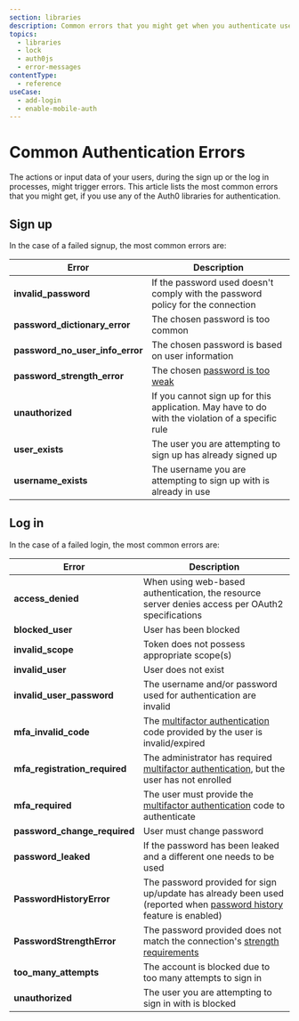 ```yaml
---
section: libraries
description: Common errors that you might get when you authenticate users using Auth0 libraries
topics:
  - libraries
  - lock
  - auth0js
  - error-messages
contentType:
  - reference
useCase:
  - add-login
  - enable-mobile-auth
---
```

# Common Authentication Errors

The actions or input data of your users, during the sign up or the log in processes, might trigger errors. This article lists the most common errors that you might get, if you use any of the Auth0 libraries for authentication.

## Sign up

In the case of a failed signup, the most common errors are:

| **Error** | **Description** |
|-|-|
| **invalid_password** | If the password used doesn't comply with the password policy for the connection |
| **password_dictionary_error** | The chosen password is too common |
| **password_no_user_info_error** | The chosen password is based on user information |
| **password_strength_error** | The chosen [password is too weak](/connections/database/password-strength) |
| **unauthorized** | If you cannot sign up for this application. May have to do with the violation of a specific rule |
| **user_exists** | The user you are attempting to sign up has already signed up |
| **username_exists** | The username you are attempting to sign up with is already in use |

## Log in

In the case of a failed login, the most common errors are:

| **Error** | **Description** |
|-|-|
| **access_denied** | When using web-based authentication, the resource server denies access per OAuth2 specifications |
| **blocked_user** | User has been blocked |
| **invalid_scope** | Token does not possess appropriate scope(s) |
| **invalid_user** | User does not exist |
| **invalid_user_password** | The username and/or password used for authentication are invalid |
| **mfa_invalid_code** | The [multifactor authentication](/multifactor-authentication) code provided by the user is invalid/expired |
| **mfa_registration_required** | The administrator has required [multifactor authentication](/multifactor-authentication), but the user has not enrolled |
| **mfa_required** | The user must provide the [multifactor authentication](/multifactor-authentication) code to authenticate |
| **password_change_required** | User must change password |
| **password_leaked** | If the password has been leaked and a different one needs to be used |
| **PasswordHistoryError** | The password provided for sign up/update has already been used (reported when [password history](/connections/database/password-options#password-history) feature is enabled) |
| **PasswordStrengthError** | The password provided does not match the connection's [strength requirements](/connections/database/password-strength) |
| **too_many_attempts** | The account is blocked due to too many attempts to sign in |
| **unauthorized** | The user you are attempting to sign in with is blocked |